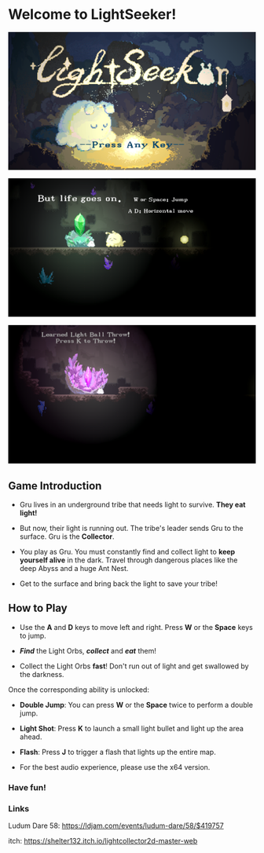 # Welcome to LightSeeker!

![](https://raw.githubusercontent.com/Cubicheng/ImageHosting/main/img/lightSeeker.png)

![](https://raw.githubusercontent.com/Cubicheng/ImageHosting/main/img/lightSeeker1.png)

![](https://raw.githubusercontent.com/Cubicheng/ImageHosting/main/img/lightSeeker2.png)

## Game Introduction

- Gru lives in an underground tribe that needs light to survive. **They eat light!**

- But now, their light is running out. The tribe's leader sends Gru to the surface. Gru is the **Collector**.

- You play as Gru. You must constantly find and collect light to **keep yourself alive** in the dark. Travel through dangerous places like the deep Abyss and a huge Ant Nest.

- Get to the surface and bring back the light to save your tribe!

## How to Play

- Use the **A** and **D** keys to move left and right. Press **W** or the **Space** keys to jump.

- ***Find*** the Light Orbs, ***collect*** and ***eat*** them!

- Collect the Light Orbs **fast**! Don't run out of light and get swallowed by the darkness.

Once the corresponding ability is unlocked:

- **Double Jump**: You can press **W** or the **Space** twice to perform a double jump.

- **Light Shot**: Press **K** to launch a small light bullet and light up the area ahead.

- **Flash**: Press **J** to trigger a flash that lights up the entire map.


- For the best audio experience, please use the x64 version.

### Have fun!



### Links

Ludum Dare 58: https://ldjam.com/events/ludum-dare/58/$419757

itch: https://shelter132.itch.io/lightcollector2d-master-web